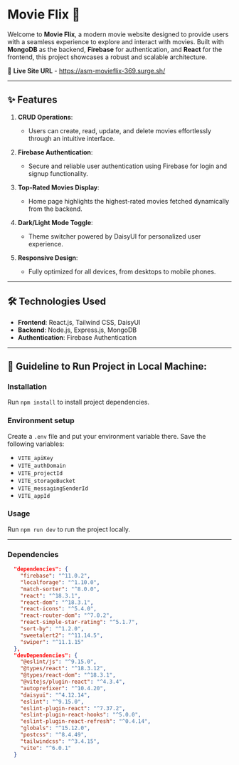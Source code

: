 # Movie Flix 🎥  


Welcome to **Movie Flix**, a modern movie website designed to provide users with a seamless experience to explore and interact with movies. Built with **MongoDB** as the backend, **Firebase** for authentication, and **React** for the frontend, this project showcases a robust and scalable architecture.  

🔗 **Live Site URL** - https://asm-movieflix-369.surge.sh/

---

## ✨ Features  
1. **CRUD Operations**:  
   - Users can create, read, update, and delete movies effortlessly through an intuitive interface.  

2. **Firebase Authentication**:  
   - Secure and reliable user authentication using Firebase for login and signup functionality.  

3. **Top-Rated Movies Display**:  
   - Home page highlights the highest-rated movies fetched dynamically from the backend.  

4. **Dark/Light Mode Toggle**:  
   - Theme switcher powered by DaisyUI for personalized user experience.  

5. **Responsive Design**:  
   - Fully optimized for all devices, from desktops to mobile phones.  

---

## 🛠️ Technologies Used  
- **Frontend**: React.js, Tailwind CSS, DaisyUI  
- **Backend**: Node.js, Express.js, MongoDB  
- **Authentication**: Firebase Authentication  

---

## 🏁 Guideline to Run Project in Local Machine:

### Installation
Run `npm install` to install project dependencies.

### Environment setup
Create a `.env` file and put your environment variable there. Save the following variables:
- `VITE_apiKey`
- `VITE_authDomain`
- `VITE_projectId`
- `VITE_storageBucket`
- `VITE_messagingSenderId`
- `VITE_appId`

### Usage
Run `npm run dev` to run the project locally.

---

### Dependencies
```json
  "dependencies": {
    "firebase": "^11.0.2",
    "localforage": "^1.10.0",
    "match-sorter": "^8.0.0",
    "react": "^18.3.1",
    "react-dom": "^18.3.1",
    "react-icons": "^5.4.0",
    "react-router-dom": "^7.0.2",
    "react-simple-star-rating": "^5.1.7",
    "sort-by": "^1.2.0",
    "sweetalert2": "^11.14.5",
    "swiper": "^11.1.15"
  },
  "devDependencies": {
    "@eslint/js": "^9.15.0",
    "@types/react": "^18.3.12",
    "@types/react-dom": "^18.3.1",
    "@vitejs/plugin-react": "^4.3.4",
    "autoprefixer": "^10.4.20",
    "daisyui": "^4.12.14",
    "eslint": "^9.15.0",
    "eslint-plugin-react": "^7.37.2",
    "eslint-plugin-react-hooks": "^5.0.0",
    "eslint-plugin-react-refresh": "^0.4.14",
    "globals": "^15.12.0",
    "postcss": "^8.4.49",
    "tailwindcss": "^3.4.15",
    "vite": "^6.0.1"
  }

